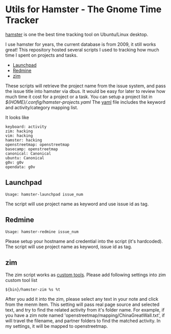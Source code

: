 
# Utils for Hamster - The Gnome Time Tracker

[hamster](http://projecthamster.wordpress.com/) is one the best time tracking tool on Ubuntu/Linux desktop. 

I use hamster for years, the current database is from 2009, it still works great! This repository hosted several scripts I used to tracking how much time I spent on projects and tasks. 

* [Launchpad](http://launchpad.net/)
* [Redmine](http://www.redmine.org/)
* [zim](http://zim-wiki.org/)

These scripts will retrieve the project name from the issue system, and pass the issue title into hamster via dbus.  It would be easy for later to review how much time it cost for a project or a task. You can setup a project list in *${HOME}/.config/hamster-projects.yaml* The [yaml](http://www.yaml.org/) file includes the keyword and activity/category mapping list.

It looks like

    keyboard: activity
    zim: hacking
    vim: hacking
    hamster: hacking
    openstreetmap: openstreetmap
    basecamp: openstreetmap
    canonical: Canonical
    ubuntu: Canonical
    g0v: g0v
    opendata: g0v

## Launchpad

    Usage: hamster-launchpad issue_num

The script will use project name as keyword and use issue id as tag.

## Redmine

    Usage: hamster-redmine issue_num

Please setup your hostname and credential into the script (it's hardcoded). The script will use project name as keyword, issue id as tag.

## zim

The zim script works as [custom tools](http://zim-wiki.org/manual/Help/Custom_Tools.html). Please add following settings into zim custom tool list

    ${bin}/hamster-zim %s %t

After you add it into the zim, please select any text in your note and click from the menm item. This setting will pass real page source and selected text, and try to find the related activity from it's folder name. For example, if you have a zim note named 'openstreetmap/mapping/ChinaGreatWall.txt', if will travel the filename, and partner folders to find the matched activity. In my settings, it will be mapped to openstreetmap.

